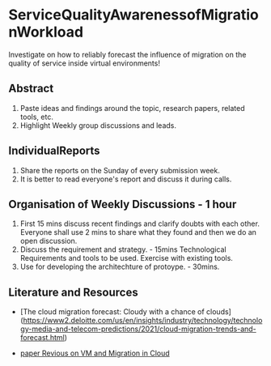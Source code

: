 # ServiceQualityAwarenessofMigrationWorkload
Investigate on how to reliably forecast the influence of migration on the quality of service inside virtual environments!

## Abstract
1. Paste ideas and findings around the topic, research papers, related tools, etc.
2. Highlight Weekly group discussions and leads.

## IndividualReports
1. Share the reports on the Sunday of every submission week.
2. It is better to read everyone's report and discuss it during calls.

## Organisation of Weekly Discussions - 1 hour
1. First 15 mins discuss recent findings and clarify doubts with each other. 
   Everyone shall use 2 mins to share what they found and then we do an open discussion.
2. Discuss the requirement and strategy. - 15mins
   Technological Requirements and tools to be used. Exercise with existing tools.
3. Use for developing the architechture of protoype.  - 30mins. 

## Literature and Resources
* [The cloud migration forecast: Cloudy with a chance of clouds] (https://www2.deloitte.com/us/en/insights/industry/technology/technology-media-and-telecom-predictions/2021/cloud-migration-trends-and-forecast.html)

* [paper Revious on VM and Migration in Cloud](https://link.springer.com/article/10.1007/s10586-019-03032-x)
